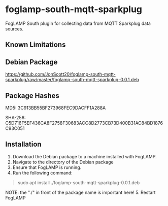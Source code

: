 
# foglamp-south-mqtt-sparkplug
FogLAMP South plugin for collecting data from MQTT Sparkplug data sources.

## Known Limitations

## Debian Package
https://github.com/JonScott20/foglamp-south-mqtt-sparkplug/raw/master/foglamp-south-mqtt-sparkplug-0.0.1.deb

## Package Hashes
MD5: 3C913BB55BF273968FEC9DACFF1A288A

SHA-256: C5D716F5EF436CA8F2758F30683ACC8D2773CB73D400B31AC84BD1876C93C051

## Installation
1. Download the Debian package to a machine installed with FogLAMP.
2. Navigate to the directory of the Debian package
3. Ensure that FogLAMP is running.
4. Run the following command:  
> sudo apt install ./foglamp-south-mqtt-sparkplug-0.0.1.deb 

NOTE: the "./" in front of the package name is important here!
5. Restart FogLAMP



